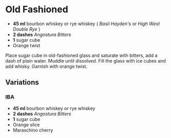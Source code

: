 # Old Fashioned

* **45 ml** bourbon whiskey or rye whiskey ( *Basil Hayden's* or *High West Double Rye* )
* **2 dashes** *Angostura Bitters*
* **1** sugar cube
* Orange twist

Place sugar cube in old-fashioned glass and saturate with bitters, add a dash of plain water. Muddle until dissolved. Fill the glass with ice cubes and add whisky. Garnish with orange twist.

## Variations

### IBA

* **45 ml** bourbon whiskey or rye whiskey
* **2 dashes** *Angostura Bitters*
* **1** sugar cube
* Orange slice
* Maraschino cherry
